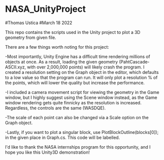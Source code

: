 # NASA_UnityProject
#Thomas Ustica
#March 18 2022

This repo contains the scripts used in the Unity project to plot a 3D geometry from given file.

There are a few things worth noting for this project:

-Most importantly, Unity Engine has a difficult time rendering millions of objects at once. As a result, loading the given geometry (PahtCascade-ASCII.xyz, with over 2,000,000 points) will likely crash the program. I created a resolution setting on the Graph object in the editor, which defaults to a low value so that the program can run. It will only plot a resolution % of the points, which will lower the quality but increase the performance.

-I included a camera movement script for viewing the geometry in the Game window, but I highly suggest using the Scene window instead, as the Game window rendering gets quite finnicky as the resolution is increased. Regardless, the controls are the same (WASDQE).

-The scale of each point can also be changed via a Scale option on the Graph object.

-Lastly, if you want to plot a singular block, use PlotBlockOutline(blocks[0]); in the given place in Graph.cs. This code will be labelled.

I'd like to thank the NASA internships program for this opportunity, and I hope you like this Unity3D demonstration!
